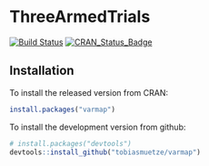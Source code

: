 # ThreeArmedTrials

[![Build Status](https://travis-ci.org/tobiasmuetze/varmap.svg?branch=master)](https://travis-ci.org/tobiasmuetze/varmap)
[![CRAN_Status_Badge](http://www.r-pkg.org/badges/version/varmap)](http://cran.r-project.org/package=varmap)

## Installation

To install the released version from CRAN:

```R
install.packages("varmap")
```

To install the development version from github:

```R
# install.packages("devtools")
devtools::install_github("tobiasmuetze/varmap")
```
